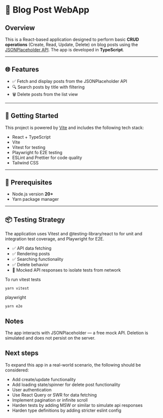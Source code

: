 # 📝 Blog Post WebApp

## Overview

This is a React-based application designed to perform basic **CRUD operations**
(Create, Read, Update, Delete) on blog posts using the
[JSONPlaceholder API](https://jsonplaceholder.typicode.com/posts). The app is
developed in **TypeScript**.

---

## 🌐 Features

- ✅ Fetch and display posts from the JSONPlaceholder API
- 🔍 Search posts by title with filtering
- 🗑️ Delete posts from the list view

---

## 🚀 Getting Started

This project is powered by [Vite](https://vitejs.dev/) and includes the
following tech stack:

- React + TypeScript
- Vite
- Vitest for testing
- Playwright fo E2E testing
- ESLint and Prettier for code quality
- Tailwind CSS

---

## 🔧 Prerequisites

- Node.js version **20+**
- Yarn package manager

---

## 📦 Testing Strategy

The application uses Vitest and @testing-library/react to for unit and
integration test coverage, and Playwright for E2E.

- ✅ API data fetching
- ✅ Rendering posts
- ✅ Searching functionality
- ✅ Delete behavior
- 🔄 Mocked API responses to isolate tests from network

To run vitest tests

```
yarn vitest
```

playwright

```
yarn e2e
```

## Notes

The app interacts with JSONPlaceholder — a free mock API. Deletion is simulated
and does not persist on the server.

## Next steps

To expand this app in a real-world scenario, the following should be considered:

- Add create/update functionality
- Add loading state/spinner for delete post functionality
- User authentication
- Use React Query or SWR for data fetching
- Implement pagination or infinite scroll
- Harden tests by adding MSW or similar to simulate api responses
- Harden type definitions by adding stricter eslint config
